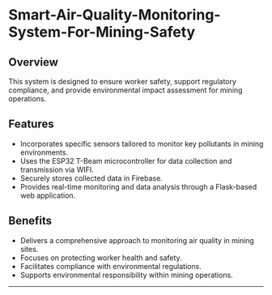 # Smart-Air-Quality-Monitoring-System-For-Mining-Safety


## Overview

This system is designed to ensure worker safety, support regulatory compliance, and provide environmental impact assessment for mining operations.

## Features

- Incorporates specific sensors tailored to monitor key pollutants in mining environments.
- Uses the ESP32 T-Beam microcontroller for data collection and transmission via WIFI.
- Securely stores collected data in Firebase.
- Provides real-time monitoring and data analysis through a Flask-based web application.

## Benefits

- Delivers a comprehensive approach to monitoring air quality in mining sites.
- Focuses on protecting worker health and safety.
- Facilitates compliance with environmental regulations.
- Supports environmental responsibility within mining operations.

---
